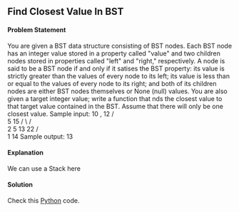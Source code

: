 ## Find Closest Value In BST

#### Problem Statement


You are given a BST data structure consisting of BST nodes. Each BST node has an integer value stored in a property called "value" and two children nodes stored
in properties called "left" and "right," respectively. A node is said to be a BST node if and only if it satises the BST property: its value is strictly greater than the
values of every node to its left; its value is less than or equal to the values of every node to its right; and both of its children nodes are either BST nodes
themselves or None (null) values. You are also given a target integer value; write a function that nds the closest value to that target value contained in the BST.
Assume that there will only be one closest value.
Sample input:
        10 , 12
       /  \
      5   15
     / \   / \
    2   5 13 22
   /        \
  1         14
Sample output: 13



#### Explanation

We can use a Stack here


#### Solution

Check this [Python](../solution/Find_Closest_Value_in_BST.py) code.

